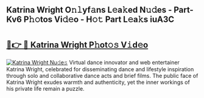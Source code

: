 ## Katrina Wright O𝚗𝚕yf𝚊ns L𝚎a𝚔ed N𝚞𝚍es - Part-Kv6 P𝚑𝚘tos Vi𝚍𝚎o - H𝚘𝚝 Part L𝚎a𝚔s iuA3C

# <h2><a href="http://kf8p5tx.oniu.top/?m=Katrina+Wright">🔗👉 🔴 Katrina Wright P𝚑ot𝚘𝚜 V𝚒d𝚎o</a></h2>

[![Katrina Wright Nu𝚍e𝚜](https://i.imgur.com/0qMVB7G.gif)](http://kf8p5tx.oniu.top/?m=Katrina+Wright)
Virtual dance innovator and web entertainer Katrina Wright, celebrated for disseminating dance and lifestyle inspiration through solo and collaborative dance acts and brief films. The public face of Katrina Wright exudes warmth and authenticity, yet the inner workings of his private life remain a puzzle.  
